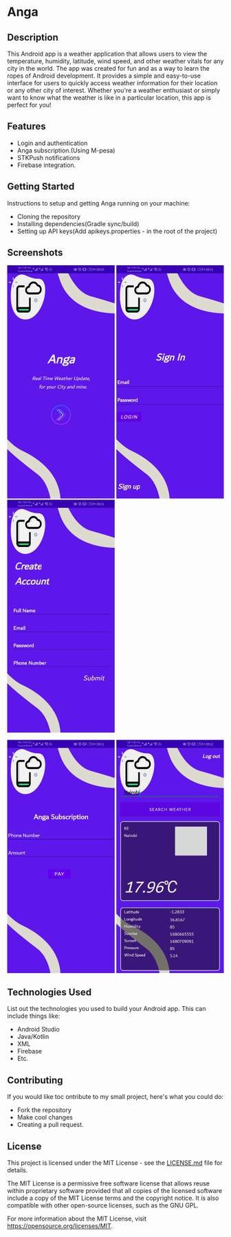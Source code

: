 # Anga

## Description

This Android app is a weather application that allows users to view the temperature, humidity, latitude, wind speed, and other weather vitals for any city in the world. The app was created for fun and as a way to learn the ropes of Android development. It provides a simple and easy-to-use interface for users to quickly access weather information for their location or any other city of interest. Whether you're a weather enthusiast or simply want to know what the weather is like in a particular location, this app is perfect for you!

## Features

* Login and authentication
* Anga subscription.(Using M-pesa)
* STKPush notifications
* Firebase integration.

## Getting Started

Instructions to setup and getting Anga running on your machine:

* Cloning the repository
* Installing dependencies(Gradle sync/build)
* Setting up API keys(Add apikeys.properties - in the root of the project)

## Screenshots

<p float="left">
  <img src="https://raw.githubusercontent.com/MarkTanui/AngaV1.03/main/screenshots/welcomeActivity.jpg" width="250" />
  <img src="https://raw.githubusercontent.com/MarkTanui/AngaV1.03/main/screenshots/loginActivity.jpg" width="250" /> 
  <img src="https://raw.githubusercontent.com/MarkTanui/AngaV1.03/main/screenshots/signUpActivity.jpg" width="250" />
</p>

<p float="left">
	<img src="https://raw.githubusercontent.com/MarkTanui/AngaV1.03/main/screenshots/angaSub.jpg" width="250" />
	<img src="https://raw.githubusercontent.com/MarkTanui/AngaV1.03/main/screenshots/mainActivity.jpg" width="250" />
</p>

## Technologies Used

List out the technologies you used to build your Android app. This can include things like:

* Android Studio
* Java/Kotlin
* XML
* Firebase
* Etc.

## Contributing

If you would like toc ontribute to my small project, here's what you could do:

* Fork the repository
* Make cool changes
* Creating a pull request.

## License

This project is licensed under the MIT License - see the [LICENSE.md](LICENSE.md) file for details.

The MIT License is a permissive free software license that allows reuse within proprietary software provided that all copies of the licensed software include a copy of the MIT License terms and the copyright notice. It is also compatible with other open-source licenses, such as the GNU GPL.

For more information about the MIT License, visit https://opensource.org/licenses/MIT.
